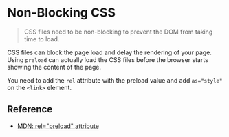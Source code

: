 # Non-Blocking CSS

> CSS files need to be non-blocking to prevent the DOM from taking time to load.

CSS files can block the page load and delay the rendering of your page. Using `preload` can actually load the CSS files before the browser starts showing the content of the page.

You need to add the `rel` attribute with the preload value and add `as="style"` on the `<link>` element.

## Reference

- [MDN: rel="preload" attribute](https://developer.mozilla.org/en-US/docs/Web/HTML/Reference/Attributes/rel/preload)